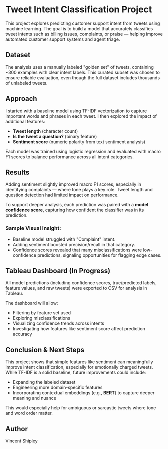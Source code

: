# Tweet Intent Classification Project

This project explores predicting customer support intent from tweets using machine learning. The goal is to build a model that accurately classifies tweet intents such as billing issues, complaints, or praise — helping improve automated customer support systems and agent triage.

## Dataset

The analysis uses a manually labeled "golden set" of tweets, containing ~300 examples with clear intent labels. This curated subset was chosen to ensure reliable evaluation, even though the full dataset includes thousands of unlabeled tweets.

## Approach

I started with a baseline model using TF-IDF vectorization to capture important words and phrases in each tweet. I then explored the impact of additional features:

- **Tweet length** (character count)  
- **Is the tweet a question?** (binary feature)  
- **Sentiment score** (numeric polarity from text sentiment analysis)

Each model was trained using logistic regression and evaluated with macro F1 scores to balance performance across all intent categories.

## Results

Adding sentiment slightly improved macro F1 scores, especially in identifying complaints — where tone plays a key role. Tweet length and question detection had limited impact on performance.

To support deeper analysis, each prediction was paired with a **model confidence score**, capturing how confident the classifier was in its prediction.

### Sample Visual Insight:
- Baseline model struggled with "Complaint" intent.
- Adding sentiment boosted precision/recall in that category.
- Confidence scores revealed that many misclassifications were low-confidence predictions, signaling opportunities for flagging edge cases.

## Tableau Dashboard (In Progress)

All model predictions (including confidence scores, true/predicted labels, feature values, and raw tweets) were exported to CSV for analysis in Tableau.

The dashboard will allow:
- Filtering by feature set used
- Exploring misclassifications
- Visualizing confidence trends across intents
- Investigating how features like sentiment score affect prediction accuracy

## Conclusion & Next Steps

This project shows that simple features like sentiment can meaningfully improve intent classification, especially for emotionally charged tweets. While TF-IDF is a solid baseline, future improvements could include:

- Expanding the labeled dataset
- Engineering more domain-specific features
- Incorporating contextual embeddings (e.g., **BERT**) to capture deeper meaning and nuance

This would especially help for ambiguous or sarcastic tweets where tone and word order matter.

## Author  
Vincent Shipley
